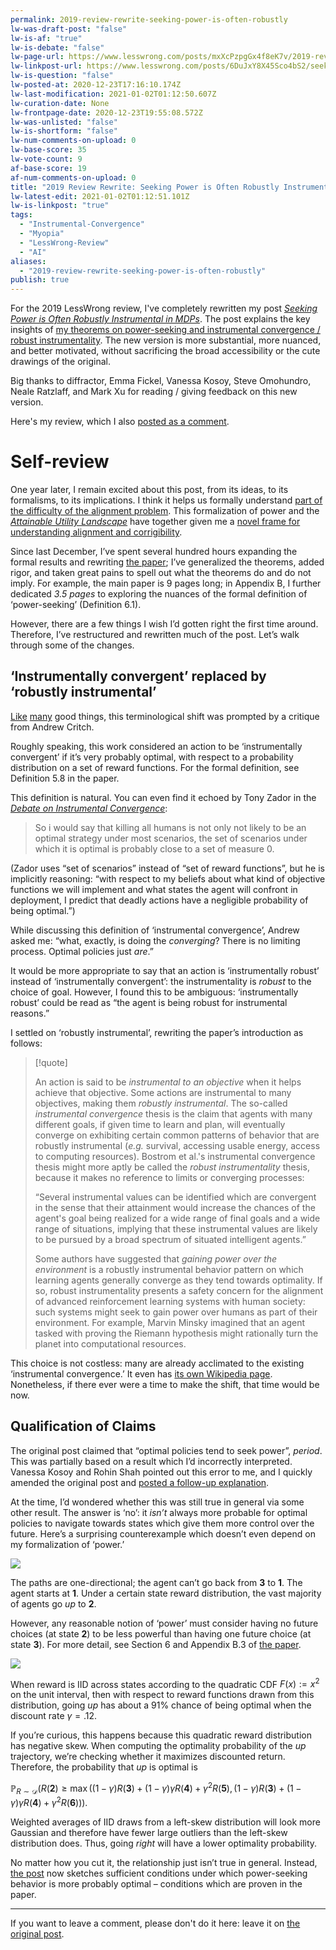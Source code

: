 ```yaml
---
permalink: 2019-review-rewrite-seeking-power-is-often-robustly
lw-was-draft-post: "false"
lw-is-af: "true"
lw-is-debate: "false"
lw-page-url: https://www.lesswrong.com/posts/mxXcPzpgGx4f8eK7v/2019-review-rewrite-seeking-power-is-often-robustly
lw-linkpost-url: https://www.lesswrong.com/posts/6DuJxY8X45Sco4bS2/seeking-power-is-often-robustly-instrumental-in-mdps
lw-is-question: "false"
lw-posted-at: 2020-12-23T17:16:10.174Z
lw-last-modification: 2021-01-02T01:12:50.607Z
lw-curation-date: None
lw-frontpage-date: 2020-12-23T19:55:08.572Z
lw-was-unlisted: "false"
lw-is-shortform: "false"
lw-num-comments-on-upload: 0
lw-base-score: 35
lw-vote-count: 9
af-base-score: 19
af-num-comments-on-upload: 0
title: "2019 Review Rewrite: Seeking Power is Often Robustly Instrumental in MDPs"
lw-latest-edit: 2021-01-02T01:12:51.101Z
lw-is-linkpost: "true"
tags:
  - "Instrumental-Convergence"
  - "Myopia"
  - "LessWrong-Review"
  - "AI"
aliases:
  - "2019-review-rewrite-seeking-power-is-often-robustly"
publish: true
---
```


For the 2019 LessWrong review, I've completely rewritten my post [_Seeking Power is Often Robustly Instrumental in MDPs_](https://www.lesswrong.com/posts/6DuJxY8X45Sco4bS2/seeking-power-is-often-provably-instrumentally-convergent-in). The post explains the key insights of [my theorems on power-seeking and instrumental convergence / robust instrumentality](https://arxiv.org/abs/1912.01683v6). The new version is more substantial, more nuanced, and better motivated, without sacrificing the broad accessibility or the cute drawings of the original.

Big thanks to diffractor, Emma Fickel, Vanessa Kosoy, Steve Omohundro, Neale Ratzlaff, and Mark Xu for reading / giving feedback on this new version.

Here's my review, which I also [posted as a comment](https://www.lesswrong.com/posts/6DuJxY8X45Sco4bS2/seeking-power-is-often-robustly-instrumental-in-mdps?commentId=TQQ2kXDdSgRLNDho3).

# Self-review

One year later, I remain excited about this post, from its ideas, to its formalisms, to its implications. I think it helps us formally understand [part of the difficulty of the alignment problem](https://www.lesswrong.com/s/7CdoznhJaLEKHwvJW/p/w6BtMqKRLxG9bNLMr). This formalization of power and the [_Attainable Utility Landscape_](https://www.lesswrong.com/s/7CdoznhJaLEKHwvJW/p/fj8eyc7QzqCaB8Wgm) have together given me a [novel frame for understanding alignment and corrigibility](/non-obstruction-a-simple-concept-motivating-corrigibility).

Since last December, I’ve spent several hundred hours expanding the formal results and rewriting [the paper](https://arxiv.org/pdf/1912.01683.pdf); I’ve generalized the theorems, added rigor, and taken great pains to spell out what the theorems do and do not imply. For example, the main paper is 9 pages long; in Appendix B, I further dedicated _3.5 pages_ to exploring the nuances of the formal definition of ‘power-seeking’ (Definition 6.1).

However, there are a few things I wish I’d gotten right the first time around. Therefore, I’ve restructured and rewritten much of the post. Let’s walk through some of the changes.

## ‘Instrumentally convergent’ replaced by ‘robustly instrumental’

[Like](/math-that-clicks-look-for-two-way-correspondences) [many](/what-counts-as-defection) good things, this terminological shift was prompted by a critique from Andrew Critch.

Roughly speaking, this work considered an action to be ‘instrumentally convergent’ if it’s very probably optimal, with respect to a probability distribution on a set of reward functions. For the formal definition, see Definition 5.8 in the paper.

This definition is natural. You can even find it echoed by Tony Zador in the [_Debate on Instrumental Convergence_](https://www.lesswrong.com/posts/WxW6Gc6f2z3mzmqKs/debate-on-instrumental-convergence-between-lecun-russell):

> So i would say that killing all humans is not only not likely to be an optimal strategy under most scenarios, the set of scenarios under which it is optimal is probably close to a set of measure 0.

(Zador uses “set of scenarios” instead of “set of reward functions”, but he is implicitly reasoning: “with respect to my beliefs about what kind of objective functions we will implement and what states the agent will confront in deployment, I predict that deadly actions have a negligible probability of being optimal.”)

While discussing this definition of ‘instrumental convergence’, Andrew asked me: “what, exactly, is doing the _converging_? There is no limiting process. Optimal policies just _are_.”

It would be more appropriate to say that an action is ‘instrumentally robust’ instead of ‘instrumentally convergent’: the instrumentality is _robust_ to the choice of goal. However, I found this to be ambiguous: ‘instrumentally robust’ could be read as “the agent is being robust for instrumental reasons.”

I settled on ‘robustly instrumental’, rewriting the paper’s introduction as follows:

> [!quote]
>
> An action is said to be _instrumental to an objective_ when it helps achieve that objective. Some actions are instrumental to many objectives, making them _robustly instrumental_. The so-called _instrumental convergence_ thesis is the claim that agents with many different goals, if given time to learn and plan, will eventually converge on exhibiting certain common patterns of behavior that are robustly instrumental (_e.g._ survival, accessing usable energy, access to computing resources). Bostrom et al.'s instrumental convergence thesis might more aptly be called the _robust instrumentality_ thesis, because it makes no reference to limits or converging processes:
>
> “Several instrumental values can be identified which are convergent in the sense that their attainment would increase the chances of the agent's goal being realized for a wide range of final goals and a wide range of situations, implying that these instrumental values are likely to be pursued by a broad spectrum of situated intelligent agents.”
>
> Some authors have suggested that _gaining power over the environment_ is a robustly instrumental behavior pattern on which learning agents generally converge as they tend towards optimality. If so, robust instrumentality presents a safety concern for the alignment of advanced reinforcement learning systems with human society: such systems might seek to gain power over humans as part of their environment. For example, Marvin Minsky imagined that an agent tasked with proving the Riemann hypothesis might rationally turn the planet into computational resources.

This choice is not costless: many are already acclimated to the existing ‘instrumental convergence.’ It even has [its own Wikipedia page](https://en.wikipedia.org/wiki/Instrumental_convergence). Nonetheless, if there ever were a time to make the shift, that time would be now.

## Qualification of Claims

The original post claimed that “optimal policies tend to seek power”, _period_. This was partially based on a result which I’d incorrectly interpreted. Vanessa Kosoy and Rohin Shah pointed out this error to me, and I quickly amended the original post and [posted a follow-up explanation](/clarifying-power-seeking-and-instrumental-convergence).

At the time, I’d wondered whether this was still true in general via some other result. The answer is ‘no’: it _isn’t_ always more probable for optimal policies to navigate towards states which give them more control over the future. Here’s a surprising counterexample which doesn’t even depend on my formalization of ‘power.’

![](https://39669.cdn.cke-cs.com/rQvD3VnunXZu34m86e5f/images/6e57042283c8eb981b2be10d266bfcf804d06653cfc04809.png)

The paths are one-directional; the agent can’t go back from **3** to **1**. The agent starts at **1**. Under a certain state reward distribution, the vast majority of agents go _up_ to **2**.

However, any reasonable notion of ‘power’ must consider having no future choices (at state **2**) to be less powerful than having one future choice (at state **3**). For more detail, see Section 6 and Appendix B.3 of [the paper](https://arxiv.org/pdf/1912.01683.pdf).

![](https://39669.cdn.cke-cs.com/rQvD3VnunXZu34m86e5f/images/0cabde68e0eb61a5bb325beab9ddd645139198303d6ae308.png)

When reward is IID across states according to the quadratic CDF $F(x) := x^2$ on the unit interval, then with respect to reward functions drawn from this distribution, going _up_ has about a 91% chance of being optimal when the discount rate $\gamma = .12$.

If you’re curious, this happens because this quadratic reward distribution has negative skew. When computing the optimality probability of the _up_ trajectory, we’re checking whether it maximizes discounted return. Therefore, the probability that _up_ is optimal is

$\mathbb{P}_{R\sim\mathcal{D}}\left(R(\textbf{2})\geq \max\left((1-\gamma) R(\textbf{3}) + (1-\gamma) \gamma R(\textbf{4}) + \gamma^2 R(\textbf{5}),   (1-\gamma) R(\textbf{3}) + (1-\gamma) \gamma R(\textbf{4}) + \gamma^2 R(\textbf{6})\right)\right).$

Weighted averages of IID draws from a left-skew distribution will look more Gaussian and therefore have fewer large outliers than the left-skew distribution does. Thus, going _right_ will have a lower optimality probability.

No matter how you cut it, the relationship just isn’t true in general. Instead, [the post](https://www.lesswrong.com/posts/6DuJxY8X45Sco4bS2/seeking-power-is-often-provably-instrumentally-convergent-in) now sketches sufficient conditions under which power-seeking behavior is more probably optimal – conditions which are proven in the paper.

<hr>

If you want to leave a comment, please don't do it here: leave it on [the original post](https://www.lesswrong.com/posts/6DuJxY8X45Sco4bS2/seeking-power-is-often-robustly-instrumental-in-mdps).
